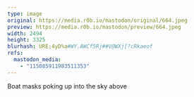 ```yaml
---
type: image
original: https://media.r0b.io/mastodon/original/664.jpeg
preview: https://media.r0b.io/mastodon/preview/664.jpeg
width: 2494
height: 3325
blurhash: URE;4yD%a#WY.AWCf5Rj##V@WXj[?cRkaeof
refs:
  mastodon_media:
    - "115085911983511353"
---
```


Boat masks poking up into the sky above 
